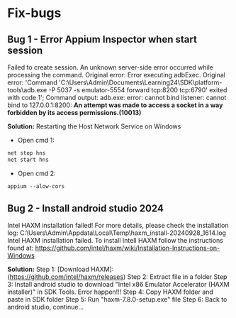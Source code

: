 # Fix-bugs

## Bug 1 - Error Appium Inspector when start session
Failed to create session. An unknown server-side error occurred while processing the command. Original error: Error executing adbExec. Original error: 'Command 'C:\\Users\\Admin\\Documents\\Learning24\\SDK\\platform-tools\\adb.exe -P 5037 -s emulator-5554 forward tcp\:8200 tcp\:6790' exited with code 1'; Command output: adb.exe: error: cannot bind listener: cannot bind to 127.0.0.1:8200: **An attempt was made to access a socket in a way forbidden by its access permissions.(10013)**

**Solution:** Restarting the Host Network Service on Windows

- Open cmd 1:

```txt
net stop hns
net start hns
```

- Open cmd 2:

```txt
appium --alow-cors
```

## Bug 2 - Install android studio 2024
Intel HAXM installation failed!
For more details, please check the installation log: C:\Users\Admin\Appdata\Local\Temp\haxm_install-20240928_1614.log
Intel HAXM installation failed. To install Intell HAXM follow the instructions found at: https://github.com/intel/haxm/wiki/Installation-Instructions-on-Windows

**Solution:**
Step 1: [Download HAXM]:(https://github.com/intel/haxm/releases)
Step 2: Extract file in a folder
Step 3: Install android studio to download "Intel x86 Emulator Accelerator (HAXM installer)" in SDK Tools. Error happen!!!
Step 4: Copy HAXM folder and paste in SDK folder
Step 5: Run "haxm-7.8.0-setup.exe" file
Step 6: Back to android studio, continue...
